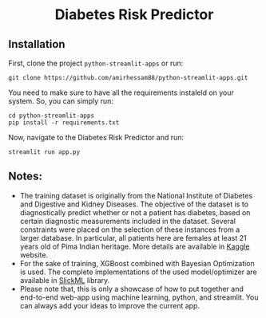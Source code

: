 <h1 align="center">
    Diabetes Risk Predictor
</h1>


## Installation

First, clone the project `python-streamlit-apps` or run:

```
git clone https://github.com/amirhessam88/python-streamlit-apps.git
```

You need to make sure to have all the requirements instaleld on your system. So, you can simply run:

```
cd python-streamlit-apps
pip install -r requirements.txt 
```

Now, navigate to the Diabetes Risk Predictor and run:

```
streamlit run app.py
```

## Notes:
- The training dataset is originally from the National Institute of Diabetes and Digestive and Kidney Diseases. The objective of the dataset is to diagnostically predict whether or not a patient has diabetes, based on certain diagnostic measurements included in the dataset. Several constraints were placed on the selection of these instances from a larger database. In particular, all patients here are females at least 21 years old of Pima Indian heritage. More details are available in [Kaggle](https://www.kaggle.com/uciml/pima-indians-diabetes-database) website.
- For the sake of training, XGBoost combined with Bayesian Optimization is used. The complete implementations of the used model/optimizer are available in [SlickML](https://github.com/slickml/slick-ml) library.
- Please note that, this is only a showcase of how to put together and end-to-end web-app using machine learning, python, and streamlit. You can always add your ideas to improve the current app.

